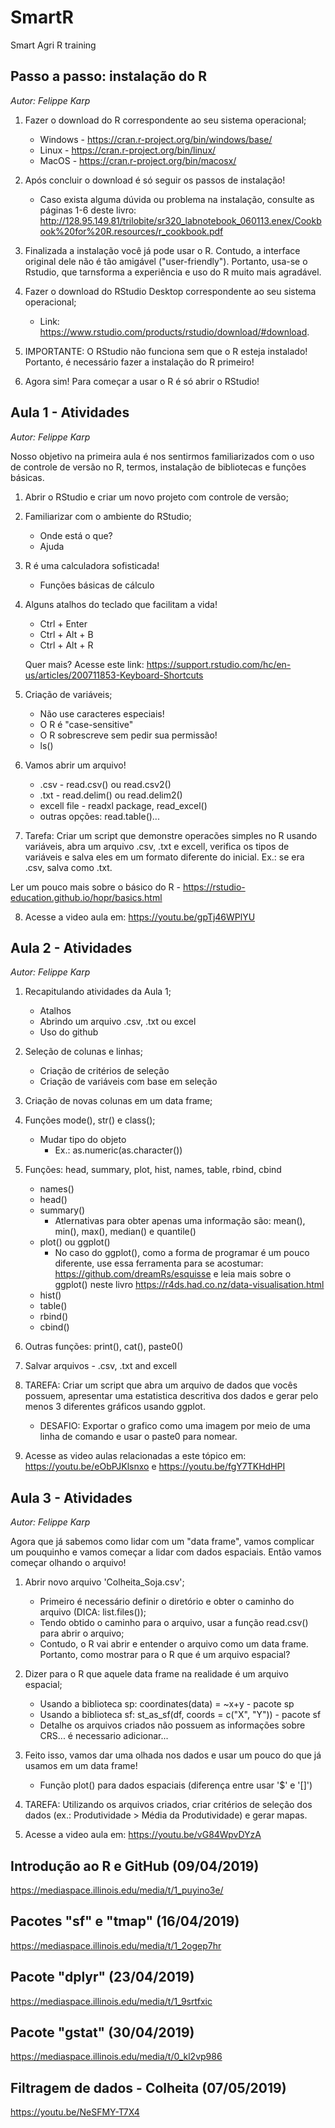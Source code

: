 # SmartR
Smart Agri R training


## Passo a passo: instalação do R 

*Autor:  Felippe Karp* 


1. Fazer o download do R correspondente ao seu sistema operacional;
	- Windows - https://cran.r-project.org/bin/windows/base/
	- Linux - https://cran.r-project.org/bin/linux/
	- MacOS - https://cran.r-project.org/bin/macosx/

2. Após concluir o download é só seguir os passos de instalação!
	- Caso exista alguma dúvida ou problema na instalação, consulte as páginas 1-6 deste livro:
	  http://128.95.149.81/trilobite/sr320_labnotebook_060113.enex/Cookbook%20for%20R.resources/r_cookbook.pdf

3. Finalizada a instalação você já pode usar o R. Contudo, a interface original dele não é tão amigável ("user-friendly").
Portanto, usa-se o Rstudio, que tarnsforma a experiência e uso do R muito mais agradável. 

4. Fazer o download do RStudio Desktop correspondente ao seu sistema operacional;
	- Link: https://www.rstudio.com/products/rstudio/download/#download.

5. IMPORTANTE: O RStudio não funciona sem que o R esteja instalado! Portanto, é necessário fazer a instalação do R primeiro!

6. Agora sim! Para começar a usar o R é só abrir o RStudio!



## Aula 1 -  Atividades

*Autor:  Felippe Karp*


Nosso objetivo na primeira aula é nos sentirmos familiarizados com o uso de controle de 
versão no R, termos, instalação de bibliotecas e funções básicas.

1. Abrir o RStudio e criar um novo projeto com controle de versão;

2. Familiarizar com o ambiente do RStudio;
	- Onde está o que?
	- Ajuda

3. R é uma calculadora sofisticada!
	- Funções básicas de cálculo

4. Alguns atalhos do teclado que facilitam a vida!
	- Ctrl + Enter
	- Ctrl + Alt + B
	- Ctrl + Alt + R

	Quer mais? 
	Acesse este link: https://support.rstudio.com/hc/en-us/articles/200711853-Keyboard-Shortcuts

5. Criação de variáveis;
	- Não use caracteres especiais!
	- O R é "case-sensitive"
	- O R sobrescreve sem pedir sua permissão!
	- ls()

6. Vamos abrir um arquivo!
	- .csv - read.csv() ou read.csv2()
	- .txt - read.delim() ou read.delim2()
	- excell file - readxl package, read_excel()
	- outras opções: read.table()...

7. Tarefa: Criar um script que demonstre operacões simples no R usando variáveis, abra um 
arquivo .csv, .txt e excell, verifica os tipos de variáveis e salva eles em um formato
diferente do inicial. Ex.: se era .csv, salva como .txt.

Ler um pouco mais sobre o básico do R - https://rstudio-education.github.io/hopr/basics.html

8. Acesse a video aula em: https://youtu.be/gpTj46WPlYU



## Aula 2 -  Atividades


*Autor:  Felippe Karp*

1. Recapitulando atividades da Aula 1;
    - Atalhos
    - Abrindo um arquivo .csv, .txt ou excel
    - Uso do github

2. Seleção de colunas e linhas;
    - Criação de critérios de seleção
    - Criação de variáveis com base em seleção
  
3. Criação de novas colunas em um data frame;
  
4. Funções mode(), str() e class();
    - Mudar tipo do objeto 
      - Ex.: as.numeric(as.character())
    
5. Funções: head, summary, plot, hist, names, table, rbind, cbind
    - names()
    - head()
    - summary() 
      - Atlernativas para obter apenas uma informação são: mean(), min(), max(), median() e quantile()
    - plot() ou ggplot() 
      - No caso do ggplot(), como a forma de programar é um pouco diferente, use essa ferramenta para se acostumar: https://github.com/dreamRs/esquisse e leia mais sobre o ggplot() neste livro https://r4ds.had.co.nz/data-visualisation.html
    - hist()
    - table()
    - rbind()
    - cbind()
  
6. Outras funções: print(), cat(), paste0()

7. Salvar arquivos - .csv, .txt and excell

8. TAREFA: Criar um script que abra um arquivo de dados que vocês possuem, apresentar uma estatistica descritiva dos dados e gerar pelo menos 3 diferentes gráficos usando ggplot.

    - DESAFIO: Exportar o grafico como uma imagem por meio de uma linha de comando e usar o paste0 para nomear.
    
9. Acesse as video aulas relacionadas a este tópico em: https://youtu.be/eObPJKlsnxo e https://youtu.be/fgY7TKHdHPI 

## Aula 3 -  Atividades

*Autor:  Felippe Karp*

Agora que já sabemos como lidar com um "data frame", vamos complicar um pouquinho e vamos começar a lidar com dados espaciais. Então vamos começar olhando o arquivo!

1. Abrir novo arquivo 'Colheita_Soja.csv';
    - Primeiro é necessário definir o diretório e obter o caminho do arquivo (DICA: list.files());
    - Tendo obtido o caminho para o arquivo, usar a função read.csv() para abrir o arquivo;
    - Contudo, o R vai abrir e entender o arquivo como um data frame. Portanto, como mostrar para o R que é um arquivo espacial?

2. Dizer para o R que aquele data frame na realidade é um arquivo espacial;
    - Usando a biblioteca sp: coordinates(data) = ~x+y - pacote sp
    - Usando a biblioteca sf: st_as_sf(df, coords = c("X", "Y")) - pacote sf
    - Detalhe os arquivos criados não possuem as informações sobre CRS... é necessario adicionar...

3. Feito isso, vamos dar uma olhada nos dados e usar um pouco do que já usamos em um data frame!
    - Função plot() para dados espaciais (diferença entre usar '$' e '[]')

4. TAREFA: Utilizando os arquivos criados, criar critérios de seleção dos dados (ex.: Produtividade > Média da Produtividade) e gerar mapas.

5. Acesse a video aula em: https://youtu.be/vG84WpvDYzA


## Introdução ao R e GitHub (09/04/2019)

https://mediaspace.illinois.edu/media/t/1_puyino3e/

## Pacotes "sf" e "tmap" (16/04/2019)

https://mediaspace.illinois.edu/media/t/1_2ogep7hr

## Pacote "dplyr" (23/04/2019)

https://mediaspace.illinois.edu/media/t/1_9srtfxic

## Pacote "gstat" (30/04/2019)

https://mediaspace.illinois.edu/media/t/0_kl2vp986

## Filtragem de dados - Colheita (07/05/2019)

https://youtu.be/NeSFMY-T7X4
